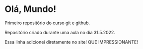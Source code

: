 # Olá, Mundo!
Primeiro repositório do curso git e github.
 
 Repositório criado durante uma aula no dia 31.5.2022.
 
 Essa linha adicionei  diretamente no site! QUE IMPRESSIONANTE!
